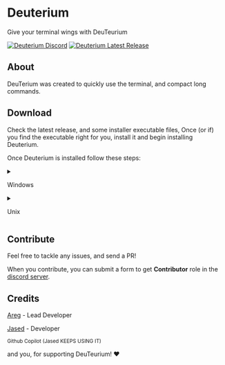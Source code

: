 # Deuterium
Give your terminal wings with DeuTeurium

<a href="https://discord.gg/UEB6SWzfV7">![Deuterium Discord](https://img.shields.io/discord/1033847467655053332?style=for-the-badge&logo=discord&label=DISCORD&color=blue)</a>
<a href="https://github.com/AregPrograms/Deuterium/releases/tag/BETA">![Deuterium Latest Release](https://img.shields.io/github/v/release/AregPrograms/deuterium?include_prereleases&style=for-the-badge&logo=github)</a>

## About
DeuTerium was created to quickly use the terminal, and compact long commands.

## Download
Check the latest release, and some installer executable files, Once (or if) you find the executable right for you, install it and begin installing Deuterium.

Once Deuterium is installed follow these steps:

<details>

<summary>
  
Windows
  
</summary>
  
Once in __Administrator Mode__ (necessary to add program to C:\Program Files), run __make-windows.bat__.
  
When the program finishes executing, add `C:\Program Files\deuterium` to PATH, if not done automatically.
  
And thats it! That simple! 🎉
  
</details>

<details>

<summary>
  
Unix
  
</summary>
  
Run `make`, or `make with-d-file` to install with a shorter prefix (d) along with the default dt prefix.

There should be a file named `dt` in `{project folder}/dist/`, alongside a file named `d`, if you wanted the shorter prefix.

If for any reason, there isnt a clone of these files in `/usr/bin`, then make sure to add them
  
After doing all these steps, Deuterium should be ready on your computer!

</details>

## Contribute
Feel free to tackle any issues, and send a PR!

When you contribute, you can submit a form to get <b>Contributor</b> role in the [discord server](https://discord.gg/UEB6SWzfV7).

## Credits

[Areg](https://github.com/AregPrograms) - Lead Developer

[Jased](https://github.com/jased-0001) - Developer

<sup>Github Copilot (Jased KEEPS USING IT)</sup>

and you, for supporting DeuTeurium! ❤
